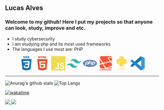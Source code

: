 ## Lucas Alves

### Welcome to my github! Here I put my projects so that anyone can look, study, improve and etc.

* I study cybersecurity
* I am studying php and its most used frameworks
* The languages I use most are: PHP

<p align="center">
  <img alt="CSS" width="48px" src="https://github.com/devicons/devicon/blob/master/icons/css3/css3-plain-wordmark.svg">
  <img alt="HTML" width="48px" src="https://github.com/devicons/devicon/blob/master/icons/html5/html5-plain-wordmark.svg">
  <img alt="JAVASCRIPT" width="48px" src="https://github.com/devicons/devicon/blob/master/icons/javascript/javascript-plain.svg">
  <img alt="TAILWINDCSS" width="48px" src="https://github.com/devicons/devicon/blob/master/icons/tailwindcss/tailwindcss-plain.svg">
  
  <img alt="PHP" width="48px" src="https://github.com/devicons/devicon/blob/master/icons/php/php-plain.svg">
  <img alt="LARAVEL" width="48px" src="https://github.com/devicons/devicon/blob/master/icons/laravel/laravel-plain-wordmark.svg">
  <img alt="PYTHON" width="48px" src="https://github.com/devicons/devicon/blob/master/icons/python/python-plain-wordmark.svg">
  
  <img alt="VISUAL STUDIO CODE" width="48px" src="https://github.com/devicons/devicon/blob/master/icons/vscode/vscode-original.svg">
</p>

---
  
![Anurag's github stats](https://github-readme-stats.vercel.app/api?username=phytoline&show_icons=true&theme=dark&hide_border=true&locale=pt-br&bg_color=66000000)
![Top Langs](https://github-readme-stats.vercel.app/api/top-langs/?username=phytoline&layout=compact&theme=dark&hide_border=true&locale=pt-br&bg_color=66000000)
 
 [![wakatime](https://wakatime.com/badge/user/3890a4a9-5b1c-46c2-8c1f-af0bea82ff34.svg)](https://wakatime.com/@3890a4a9-5b1c-46c2-8c1f-af0bea82ff34)
 
<a href="mailto: phytolinedev@gmail.com">
  <img src="https://img.shields.io/badge/-Gmail-%23EA4335?style=for-the-badge&logo=gmail&logoColor=white">
</a>
<a href="https://www.linkedin.com/in/lucas-alves-b21985156/" target="_blank">
  <img src="https://img.shields.io/badge/-LinkedIn-%230077B5?style=for-the-badge&logo=linkedin&logoColor=white">
</a>
